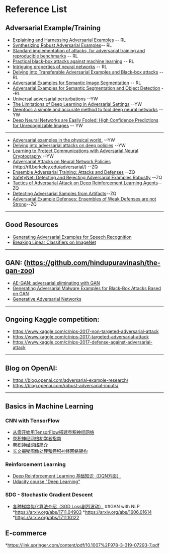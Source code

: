 
# Reference List

## Adversarial Example/Training
* [Explaining and Harnessing Adversarial Examples](https://arxiv.org/abs/1412.6572) -- RL
* [Synthesizing Robust Adversarial Examples](https://arxiv.org/abs/1707.07397)-- RL
* [Standard implementation of attacks, for adversarial training and reproducible benchmarks](https://github.com/tensorflow/cleverhans) -- RL
* [Practical black-box attacks against machine learning](https://arxiv.org/abs/1602.02697) -- RL
* [Intriguing properties of neural networks](https://arxiv.org/abs/1312.6199) -- RL
* [Delving into Transferable Adversarial Examples and Black-box attacks](https://arxiv.org/abs/1611.02770) -- RL
* [Adversarial Examples for Semantic Image Segmentation](https://arxiv.org/abs/1703.01101) -- RL
* [Adversarial Examples for Semantic Segmentation and Object Detection](https://arxiv.org/pdf/1703.08603.pdf) --RL
* [Universal adversarial perturbations](https://arxiv.org/abs/1610.08401) --YW
* [The Limitations of Deep Learning in Adversarial Settings](https://arxiv.org/abs/1511.07528) --YW
* [Deepfool: a simple and accurate method to fool deep neural networks](https://arxiv.org/abs/1511.04599) --YW
* [Deep Neural Networks are Easily Fooled: High Confidence Predictions for Unrecognizable Images](https://arxiv.org/abs/1412.1897) -- YW

---

* [Adversarial examples in the physical world.](https://arxiv.org/abs/1607.02533) --YW
* [Delving into adversarial attacks on deep policies](https://arxiv.org/abs/1705.06452) --YW
* [Learning to Protect Communications with Adversarial Neural Cryptography](https://arxiv.org/abs/1610.06918v1) --YW
* [Adversarial Attacks on Neural Network Policies](https://arxiv.org/abs/1702.02284)  (http://rll.berkeley.edu/adversarial/) --ZQ
* [Ensemble Adversarial Training: Attacks and Defenses](https://arxiv.org/abs/1705.07204) --ZQ
* [SafetyNet: Detecting and Rejecting Adversarial Examples Robustly](https://arxiv.org/abs/1704.00103) --ZQ
* [Tactics of Adversarial Attack on Deep Reinforcement Learning Agents](https://arxiv.org/abs/1703.06748)--ZQ
* [Detecting Adversarial Samples from Artifacts](https://arxiv.org/abs/1703.00410)--ZQ
* [Adversarial Example Defenses: Ensembles of Weak Defenses are not Strong](https://arxiv.org/abs/1706.04701)--ZQ
---

## Good Resources
* [Generating Adversarial Examples for Speech Recognition](http://web.stanford.edu/class/cs224s/reports/Dan_Iter.pdf)
* [Breaking Linear Classifiers on ImageNet](http://karpathy.github.io/2015/03/30/breaking-convnets/) 
---

##  GAN:  (https://github.com/hindupuravinash/the-gan-zoo)
* [AE-GAN: adversarial eliminating with GAN](https://arxiv.org/abs/1707.05474)
* [Generating Adversarial Malware Examples for Black-Box Attacks Based on GAN](https://arxiv.org/abs/1702.05983v1)
* [Generative Adversarial Networks](https://arxiv.org/abs/1406.266)

---


## Ongoing Kaggle competition:
* https://www.kaggle.com/c/nips-2017-non-targeted-adversarial-attack
* https://www.kaggle.com/c/nips-2017-targeted-adversarial-attack
* https://www.kaggle.com/c/nips-2017-defense-against-adversarial-attack

---

## Blog on OpenAI:
* https://blog.openai.com/adversarial-example-research/
* https://blog.openai.com/robust-adversarial-inputs/

---

## Basics in Machine Learning

### CNN with TensorFlow
* [从零开始用TensorFlow搭建卷积神经网络](https://mp.weixin.qq.com/s/VlvQmrS7Qi2qq6fTBXKTYw)
* [卷积神经网络初学者指南](https://mp.weixin.qq.com/s?__biz=MzA3MzI4MjgzMw==&mid=2650717691&idx=2&sn=3f0b66aa9706aae1a30b01309aa0214c&scene=21#wechat_redirect) 
* [卷积神经网络简介](https://mp.weixin.qq.com/s?__biz=MzA3MzI4MjgzMw==&mid=2650723520&idx=4&sn=8ee14dd052766ca3e0afa60dcbb65b2d&chksm=871b10beb06c99a81ef547319637a177142d33a40da5a85024fc6a3b623d60d3a7ac22e3efc3&scene=21#wechat_redirect)
* [长文揭秘图像处理和卷积神经网络架构](https://mp.weixin.qq.com/s?__biz=MzA3MzI4MjgzMw==&mid=2650728746&idx=1&sn=61e9cb824501ec7c505eb464e8317915&chksm=871b2d54b06ca442bc049e97c97e117455fd31bd0fb0619be4592eebd0958c26e3c223bfbfe5&scene=21#wechat_redirect)

### Reinforcement Learning
* [Deep Reinforcement Learning 基础知识（DQN方面）](http://blog.csdn.net/songrotek/article/details/50580904) 
* [Udacity course "Deep Learning"](https://www.youtube.com/watch?v=iF8dRePlPUo&list=PLAwxTw4SYaPn_OWPFT9ulXLuQrImzHfOV)

### SDG - Stochastic Gradient Descent
* [各种梯度优化算法介绍（SGD Loss剧烈波动）](http://blog.csdn.net/chenzhi1992/article/details/52850759)
##GAN with NLP
*https://arxiv.org/abs/1711.04903
*https://arxiv.org/abs/1606.01614
*https://arxiv.org/abs/1711.10122

## E-commerce
*https://link.springer.com/content/pdf/10.1007%2F978-3-319-07293-7.pdf
